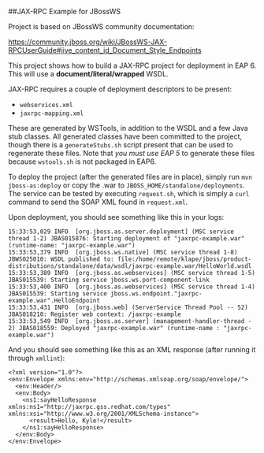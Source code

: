 ##JAX-RPC Example for JBossWS

Project is based on JBossWS community documentation:

<https://community.jboss.org/wiki/JBossWS-JAX-RPCUserGuide#jive_content_id_Document_Style_Endpoints>

This project shows how to build a JAX-RPC project for deployment in EAP 6.  This
will use a **document/literal/wrapped** WSDL.

JAX-RPC requires a couple of deployment descriptors to be present:

- `webservices.xml`
- `jaxrpc-mapping.xml`

These are generated by WSTools, in addition to the WSDL and a few Java stub
classes.  All generated classes have been committed to the project, though
there is a `generateStubs.sh` script present that can be used to regenerate
these files.  Note that *you must use EAP 5* to generate these files because
`wstools.sh` is not packaged in EAP6.

To deploy the project (after the generated files are in place), simply run `mvn
jboss-as:deploy` or copy the .war to `JBOSS_HOME/standalone/deployments`.  The
service can be tested by executing `request.sh`, which is simply a `curl`
command to send the SOAP XML found in `request.xml`.

Upon deployment, you should see something like this in your logs:

```
15:33:53,029 INFO  [org.jboss.as.server.deployment] (MSC service thread 1-2) JBAS015876: Starting deployment of "jaxrpc-example.war" (runtime-name: "jaxrpc-example.war")
15:33:53,379 INFO  [org.jboss.ws.native] (MSC service thread 1-8) JBWS025010: WSDL published to: file:/home/remote/klape/jboss/product-distributions/standalone/data/wsdl/jaxrpc-example.war/HelloWorld.wsdl
15:33:53,389 INFO  [org.jboss.as.webservices] (MSC service thread 1-5) JBAS015539: Starting service jboss.ws.port-component-link
15:33:53,400 INFO  [org.jboss.as.webservices] (MSC service thread 1-4) JBAS015539: Starting service jboss.ws.endpoint."jaxrpc-example.war".HelloEndpoint
15:33:53,431 INFO  [org.jboss.web] (ServerService Thread Pool -- 52) JBAS018210: Register web context: /jaxrpc-example
15:33:53,549 INFO  [org.jboss.as.server] (management-handler-thread - 2) JBAS018559: Deployed "jaxrpc-example.war" (runtime-name : "jaxrpc-example.war")
```

And you should see something like this as an XML response (after running it through `xmllint`):

```
<?xml version="1.0"?>
<env:Envelope xmlns:env="http://schemas.xmlsoap.org/soap/envelope/">
  <env:Header/>
  <env:Body>
    <ns1:sayHelloResponse xmlns:ns1="http://jaxrpc.gss.redhat.com/types" xmlns:xsi="http://www.w3.org/2001/XMLSchema-instance">
      <result>Hello, Kyle!</result>
    </ns1:sayHelloResponse>
  </env:Body>
</env:Envelope>
```
